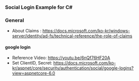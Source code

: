 ### Social Login Example for C#

### General
* About Claims : https://docs.microsoft.com/ko-kr/windows-server/identity/ad-fs/technical-reference/the-role-of-claims

#### google login
* Reference Video: https://youtu.be/6nQf76HF20A
* Set ClientID, Secret: https://docs.microsoft.com/ko-kr/aspnet/core/security/authentication/social/google-logins?view=aspnetcore-6.0
